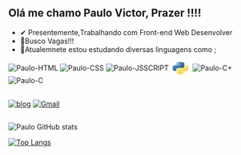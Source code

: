 ## Olá me chamo Paulo Victor, Prazer !!!!

- ✔ Presentemente,Trabalhando com Front-end Web Desenvolver
- 👜Busco Vagas!!!
- 🌱Atualemnete estou estudando diversas linguagens como ;

<div style="display: inline_block">
  <img align="center" alt="Paulo-HTML" height="30" width="70" src="https://img.shields.io/badge/HTML5-E34F26?style=for-the-badge&logo=html5&logoColor=white">
  <img align="center" alt="Paulo-CSS" height="30" width="70" src="https://img.shields.io/badge/CSS3-1572B6?style=for-the-badge&logo=css3&logoColor=white">
  <img align="center" alt="Paulo-JSSCRIPT" height="30" width="80" src="https://img.shields.io/badge/JavaScript-323330?style=for-the-badge&logo=javascript&logoColor=F7DF1E">
  <img align="center" alt="Paulo-Python" height="30" width="40" src="https://raw.githubusercontent.com/devicons/devicon/master/icons/python/python-original.svg">
  <img align="center" alt="Paulo-C+" height="30" width="40" src="https://img.shields.io/badge/C%23-239120?style=for-the-badge&logo=c-sharp&logoColor=white">
  <img align="center" alt="Paulo-C" height="30" width="40" src="https://img.shields.io/badge/C-00599C?style=for-the-badge&logo=c&logoColor=white">
</div>
  
  ##
 
 [![blog](https://img.shields.io/badge/LinkedIn-0077B5?style=for-the-badge&logo=linkedin&logoColor=white)](www.linkedin.com/in/paulo-oliveira-7a25b4298)
 [![Gmail](	https://img.shields.io/badge/Gmail-D14836?style=for-the-badge&logo=gmail&logoColor=white)](paul0iveir1@gmail.com)

##

![Paulo GitHub stats](https://github-readme-stats.vercel.app/api?username=P4uloVict0r&show_icons=true&theme=dracula)

[![Top Langs](https://github-readme-stats.vercel.app/api/top-langs/?username=P4UloVict0r)](https://github.com/anuraghazra/github-readme-stats)
